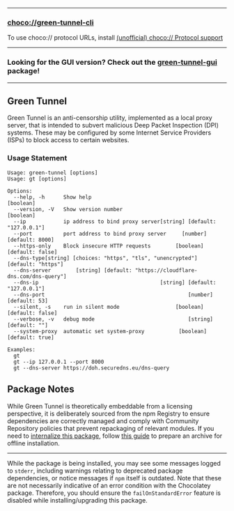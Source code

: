 
---
### [choco://green-tunnel-cli](choco://green-tunnel-cli)
To use choco:// protocol URLs, install [(unofficial) choco:// Protocol support](https://community.chocolatey.org/packages/choco-protocol-support)

---

### Looking for the GUI version? Check out the [green-tunnel-gui](https://community.chocolatey.org/packages/green-tunnel-gui) package!

---

## Green Tunnel

Green Tunnel is an anti-censorship utility, implemented as a local proxy server, that is intended to subvert malicious Deep Packet Inspection (DPI) systems. These may be configured by some Internet Service Providers (ISPs) to block access to certain websites.

### Usage Statement

```shell
Usage: green-tunnel [options]
Usage: gt [options]

Options:
  --help, -h      Show help                                            [boolean]
  --version, -V   Show version number                                  [boolean]
  --ip            ip address to bind proxy server[string] [default: "127.0.0.1"]
  --port          port address to bind proxy server     [number] [default: 8000]
  --https-only    Block insecure HTTP requests        [boolean] [default: false]
  --dns-type[string] [choices: "https", "tls", "unencrypted"] [default: "https"]
  --dns-server        [string] [default: "https://cloudflare-dns.com/dns-query"]
  --dns-ip                                       [string] [default: "127.0.0.1"]
  --dns-port                                              [number] [default: 53]
  --silent, -s    run in silent mode                  [boolean] [default: false]
  --verbose, -v   debug mode                              [string] [default: ""]
  --system-proxy  automatic set system-proxy           [boolean] [default: true]

Examples:
  gt
  gt --ip 127.0.0.1 --port 8000
  gt --dns-server https://doh.securedns.eu/dns-query
```

## Package Notes

While Green Tunnel is theoretically embeddable from a licensing perspective, it is deliberately sourced from the npm Registry to ensure dependencies are correctly managed and comply with Community Repository policies that prevent repackaging of relevant modules. If you need to [internalize this package](https://docs.chocolatey.org/en-us/guides/create/recompile-packages), follow [this guide](http://www.leanpro.cn/docs/leanrunner/en/shared/npm_offline) to prepare an archive for offline installation. 

---

While the package is being installed, you may see some messages logged to `stderr`, including warnings relating to deprecated package dependencies, or notice messages if `npm` itself is outdated. Note that these are not necessarily indicative of an error condition with the Chocolatey package. Therefore, you should ensure the `failOnStandardError` feature is disabled while installing/upgrading this package.
